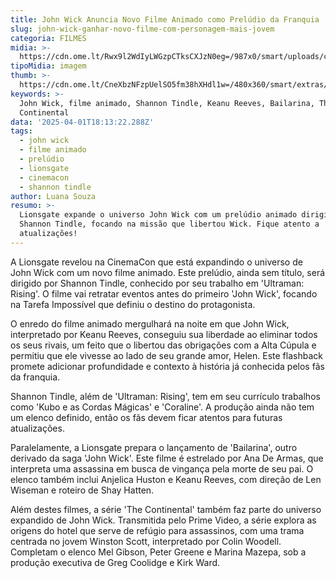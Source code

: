 ```yaml
---
title: John Wick Anuncia Novo Filme Animado como Prelúdio da Franquia
slug: john-wick-ganhar-novo-filme-com-personagem-mais-jovem
categoria: FILMES
midia: >-
  https://cdn.ome.lt/Rwx9l2WdIyLWGzpCTksCXJzN0eg=/987x0/smart/uploads/conteudo/fotos/OMELETE_CAPA_-_2025-04-01T144617.011.png
tipoMidia: imagem
thumb: >-
  https://cdn.ome.lt/CneXbzNFzpUelSO5fm38hXHdl1w=/480x360/smart/extras/conteudos/omelete_THUMB_-_2025-04-01T144606.262.png
keywords: >-
  John Wick, filme animado, Shannon Tindle, Keanu Reeves, Bailarina, The
  Continental
data: '2025-04-01T18:13:22.288Z'
tags:
  - john wick
  - filme animado
  - prelúdio
  - lionsgate
  - cinemacon
  - shannon tindle
author: Luana Souza
resumo: >-
  Lionsgate expande o universo John Wick com um prelúdio animado dirigido por
  Shannon Tindle, focando na missão que libertou Wick. Fique atento a
  atualizações!
---
```


A Lionsgate revelou na CinemaCon que está expandindo o universo de John Wick com um novo filme animado. Este prelúdio, ainda sem título, será dirigido por Shannon Tindle, conhecido por seu trabalho em 'Ultraman: Rising'. O filme vai retratar eventos antes do primeiro 'John Wick', focando na Tarefa Impossível que definiu o destino do protagonista.

O enredo do filme animado mergulhará na noite em que John Wick, interpretado por Keanu Reeves, conseguiu sua liberdade ao eliminar todos os seus rivais, um feito que o libertou das obrigações com a Alta Cúpula e permitiu que ele vivesse ao lado de seu grande amor, Helen. Este flashback promete adicionar profundidade e contexto à história já conhecida pelos fãs da franquia.

Shannon Tindle, além de 'Ultraman: Rising', tem em seu currículo trabalhos como 'Kubo e as Cordas Mágicas' e 'Coraline'. A produção ainda não tem um elenco definido, então os fãs devem ficar atentos para futuras atualizações.

Paralelamente, a Lionsgate prepara o lançamento de 'Bailarina', outro derivado da saga 'John Wick'. Este filme é estrelado por Ana De Armas, que interpreta uma assassina em busca de vingança pela morte de seu pai. O elenco também inclui Anjelica Huston e Keanu Reeves, com direção de Len Wiseman e roteiro de Shay Hatten.

Além destes filmes, a série 'The Continental' também faz parte do universo expandido de John Wick. Transmitida pelo Prime Video, a série explora as origens do hotel que serve de refúgio para assassinos, com uma trama centrada no jovem Winston Scott, interpretado por Colin Woodell. Completam o elenco Mel Gibson, Peter Greene e Marina Mazepa, sob a produção executiva de Greg Coolidge e Kirk Ward.
